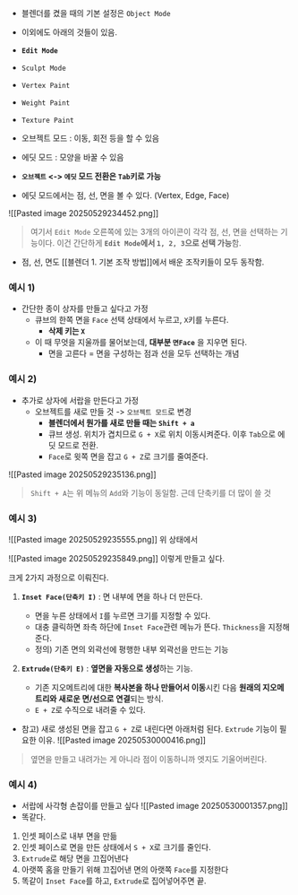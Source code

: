 - 블렌더를 켰을 때의 기본 설정은 `Object Mode`

- 이외에도 아래의 것들이 있음.
- **`Edit Mode`**
- `Sculpt Mode`
- `Vertex Paint`
- `Weight Paint`
- `Texture Paint`

- 오브젝트 모드 : 이동, 회전 등을 할 수 있음
- 에딧 모드 : 모양을 바꿀 수 있음

- **`오브젝트` <-> `에딧` 모드 전환은 `Tab`키로 가능**

- 에딧 모드에서는 점, 선, 면을 볼 수 있다. (Vertex, Edge, Face)

![[Pasted image 20250529234452.png]]
> 여기서 `Edit Mode` 오른쪽에 있는 3개의 아이콘이 각각 점, 선, 면을 선택하는 기능이다.
> 이건 간단하게 **`Edit Mode`에서 `1, 2, 3`으로 선택 가능**함.

- 점, 선, 면도 [[블렌더 1. 기본 조작 방법]]에서 배운 조작키들이 모두 동작함.


### 예시 1)
- 간단한 종이 상자를 만들고 싶다고 가정
	- 큐브의 한쪽 면을 `Face` 선택 상태에서 누르고, `X`키를 누른다.
		- **삭제 키는 `X`**
	- 이 때 무엇을 지울까를 물어보는데, **대부분 `면Face`** 을 지우면 된다.
		- 면을 고른다 = 면을 구성하는 점과 선을 모두 선택하는 개념

### 예시 2)
- 추가로 상자에 서랍을 만든다고 가정
	- 오브젝트를 새로 만들 것 -> `오브젝트 모드`로 변경
		- **블렌더에서 뭔가를 새로 만들 때는 `Shift + a`**
		- 큐브 생성. 위치가 겹치므로 `G + X`로 위치 이동시켜준다. 이후 `Tab`으로 에딧 모드로 전환.
		- `Face`로 윗쪽 면을 잡고 `G + Z`로 크기를 줄여준다.

![[Pasted image 20250529235136.png]]
> `Shift + A`는 위 메뉴의 `Add`와 기능이 동일함. 근데 단축키를 더 많이 쓸 것


### 예시 3)
![[Pasted image 20250529235555.png]]
위 상태에서

![[Pasted image 20250529235849.png]]
이렇게 만들고 싶다.

크게 2가지 과정으로 이뤄진다.
1. **`Inset Face(단축키 I)`** : 면 내부에 면을 하나 더 만든다.
	- 면을 누른 상태에서 `I`를 누르면 크기를 지정할 수 있다.
	- 대충 클릭하면 좌측 하단에 `Inset Face`관련 메뉴가 뜬다. `Thickness`을 지정해준다.
	- 정의) 기존 면의 외곽선에 평행한 내부 외곽선을 만드는 기능

2. **`Extrude(단축키 E)`** : **옆면을 자동으로 생성**하는 기능.  
	- 기존 지오메트리에 대한 **복사본을 하나 만들어서 이동**시킨 다음 **원래의 지오메트리와 새로운 면/선으로 연결**되는 방식.
	- `E + Z`로 수직으로 내려줄 수 있다. 

- 참고) 새로 생성된 면을 잡고 `G + Z`로 내린다면 아래처럼 된다. `Extrude` 기능이 필요한 이유.
![[Pasted image 20250530000416.png]]
> 옆면을 만들고 내려가는 게 아니라 점이 이동하니까 엣지도 기울어버린다.

### 예시 4)
- 서랍에 사각형 손잡이를 만들고 싶다
![[Pasted image 20250530001357.png]]
- 똑같다.
1. 인셋 페이스로 내부 면을 만듦
2. 인셋 페이스로 면을 만든 상태에서 `S + X`로 크기를 줄인다. 
3. `Extrude`로 해당 면을 끄집어낸다
4. 아랫쪽 홈을 만들기 위해 끄집어낸 면의 아랫쪽 `Face`를 지정한다
5. 똑같이 `Inset Face`를 하고, `Extrude`로 집어넣어주면 끝.

